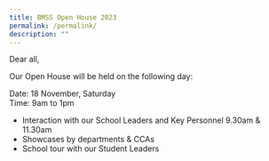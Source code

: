 ```yaml
---
title: BMSS Open House 2023
permalink: /permalink/
description: ""
---
```

Dear all,

Our Open House will be held on the following day:

Date: 18 November, Saturday<br>
Time: 9am to 1pm

* Interaction with our School Leaders and Key Personnel 9.30am &amp; 11.30am
* Showcases by departments &amp; CCAs
* School tour with our Student Leaders